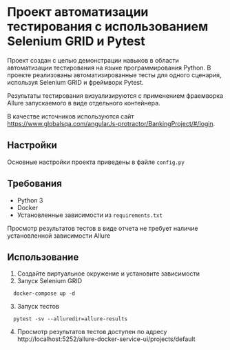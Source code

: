 # Проект автоматизации тестирования с использованием Selenium GRID и Pytest
Проект создан с целью демонстрации навыков в области автоматизации тестирования на языке программирования Python. 
В проекте реализованы автоматизированные тесты для одного сценария, используя Selenium GRID и фреймворк Pytest. 

Результаты тестирования визуализируются с применением фраемворка Allure запускаемого в виде отдельного контейнера.

В качестве источников используются сайт https://www.globalsqa.com/angularJs-protractor/BankingProject/#/login.

## Настройки
Основные настройки проекта приведены в файле `config.py`

## Требования
* Python 3
* Docker
* Установленные зависимости из `requirements.txt`

Просмотр результатов тестов в виде отчета не требует наличие установленной зависимости Allure

## Использование
1. Создайте виртуальное окружение и установите зависимости
2. Запуск Selenium GRID
```shell
  docker-compose up -d
```
3. Запуск тестов
```shell
  pytest -sv --alluredir=allure-results
```
4. Просмотр результатов тестов доступен по адресу http://localhost:5252/allure-docker-service-ui/projects/default
